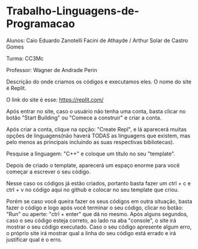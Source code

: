 # Trabalho-Linguagens-de-Programacao

Alunos: Caio Eduardo Zanotelli Facini de Athayde / Arthur Solar de Castro Gomes

Turma: CC3Mc

Professor: Wagner de Andrade Perin

Descrição do onde criamos os códigos e executamos eles. O nome do site é Replit.

O link do site é esse: https://replit.com/

Após entrar no site, caso o usuário não tenha uma conta, basta clicar no botão "Start Building" ou "Comece a construir" e criar a conta.

Após criar a conta, clique na opção: "Create Repl", e lá aparecerá muitas opções de linguagens(não haverá TODAS as linguagens que existem, mas pelo menos as principais incluíndo as suas respectivas bibliotecas).

Pesquise a linguagem: "C++" e coloque um título no seu "template".

Depois de criado o template, aparecerá um espaço enorme para você começar a escrever o seu código.

Nesse caso os códigos já estão criados, portanto basta fazer um ctrl + c e ctrl + v no código aqui no github e colocar no seu template que criou.

Porém se caso você queira fazer os seus códigos em outra situação, basta fazer o código e logo após você terminar o seu código, clicar no botão: "Run" ou aperte: "ctrl + enter" que dá no mesmo. Após alguns segundos, caso o seu código esteja correto, ao lado na aba "console", o site irá mostrar o seu código executado. Caso o seu código apresente algum erro, o próprio site irá mostrar qual a linha do seu código está errado e irá justificar qual é o erro.
